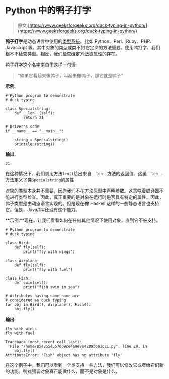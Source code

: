# Python 中的鸭子打字

> 原文:[https://www.geeksforgeeks.org/duck-typing-in-python/](https://www.geeksforgeeks.org/duck-typing-in-python/)

**鸭子打字**是动态语言中使用的[类型系统](https://www.geeksforgeeks.org/type-systemsdynamic-typing-static-typing-duck-typing/)。比如 Python、Perl、Ruby、PHP、Javascript 等。其中对象的类型或类不如它定义的方法重要。使用鸭打字，我们根本不检查类型。相反，我们检查给定方法或属性的存在。

鸭子打字这个名字来自于这样一句话:

> “如果它看起来像鸭子，叫起来像鸭子，那它就是鸭子”

**示例:**

```
# Python program to demonstrate
# duck typing

class Specialstring:
    def __len__(self):
        return 21

# Driver's code
if __name__ == "__main__":

    string = Specialstring()
    print(len(string))
```

**输出:**

```
21
```

在这种情况下，我们调用方法`len()`给出来自`__len__`方法的返回值。这里`__len__`方法定义了类`Specialstring`的属性

对象的类型本身并不重要，因为我们不在方法原型中声明参数。这意味着编译器不能进行类型检查。因此，真正重要的是对象在运行时是否具有特定的属性。因此，鸭子类型是由动态语言实现的。但是现在像 Haskell 这样的一些静态语言也支持它。但是，Java/C#还没有这个能力。

**示例:**现在，让我们看看如何在任何其他情况下使用对象，直到它不被支持。

```
# Python program to demonstrate
# duck typing

class Bird:
    def fly(self):
        print("fly with wings")

class Airplane:
    def fly(self):
        print("fly with fuel")

class Fish:
    def swim(self):
        print("fish swim in sea")

# Attributes having same name are
# considered as duck typing
for obj in Bird(), Airplane(), Fish():
    obj.fly()
```

**输出:**

```
fly with wings
fly with fuel

```

```
Traceback (most recent call last):
  File "/home/854855e5570b9ce4a9e984209b6a1c21.py", line 20, in 
    obj.fly()
AttributeError: 'Fish' object has no attribute 'fly'

```

在这个例子中，我们可以看到一个类支持一些方法，我们可以修改它或者给它们新的功能。鸭式强调对象真正能做什么，而不是对象是什么。